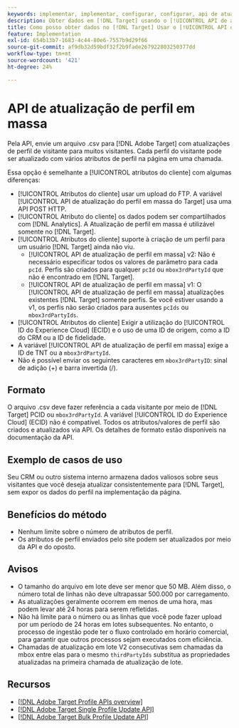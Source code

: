 ```yaml
---
keywords: implementar, implementar, configurar, configurar, api de atualização de perfil em massa
description: Obter dados em [!DNL Target] usando o [!UICONTROL API de atualização de perfil em massa].
title: Como posso obter dados no [!DNL Target] Usar o [!UICONTROL API de atualização de perfil em massa]?
feature: Implementation
exl-id: 654b13b7-1683-4c44-80e6-7557b9d29f66
source-git-commit: af9db32d59bdf32f2b9fade267922803250377dd
workflow-type: tm+mt
source-wordcount: '421'
ht-degree: 24%

---
```


# API de atualização de perfil em massa

Pela API, envie um arquivo .csv para [!DNL Adobe Target] com atualizações de perfil de visitante para muitos visitantes. Cada perfil do visitante pode ser atualizado com vários atributos de perfil na página em uma chamada.

Essa opção é semelhante a [!UICONTROL atributos do cliente] com algumas diferenças:

* [!UICONTROL Atributos do cliente] usar um upload do FTP. A variável [!UICONTROL API de atualização do perfil em massa do Target] usa uma API POST HTTP.
* [!UICONTROL Atributo do cliente] os dados podem ser compartilhados com [!DNL Analytics]. A Atualização de perfil em massa é utilizável somente no [!DNL Target].
* [!UICONTROL Atributos do cliente] suporte à criação de um perfil para um usuário [!DNL Target] ainda não viu.
   * [!UICONTROL API de atualização de perfil em massa] v2: Não é necessário especificar todos os valores de parâmetro para cada `pcId`. Perfis são criados para qualquer `pcId` ou `mbox3rdPartyId` que não é encontrado em [!DNL Target].
   * [!UICONTROL API de atualização de perfil em massa] v1: O [!UICONTROL API de atualização de perfil em massa] atualizações existentes [!DNL Target] somente perfis. Se você estiver usando a v1, os perfis não serão criados para ausentes `pcIds` ou `mbox3rdPartyIds`.
* [!UICONTROL Atributos do cliente] Exigir a utilização do [!UICONTROL ID do Experience Cloud] (ECID) e o uso de uma ID de origem, como a ID do CRM ou a ID de fidelidade.
* A variável [!UICONTROL API de atualização de perfil em massa] exige a ID de TNT ou a `mbox3rdPartyId`.
* Não é possível enviar os seguintes caracteres em `mbox3rdPartyID`: sinal de adição (+) e barra invertida (/).

## Formato

O arquivo .csv deve fazer referência a cada visitante por meio de [!DNL Target] PCID ou `mbox3rdPartyId`. A variável [!UICONTROL ID do Experience Cloud] (ECID) não é compatível. Todos os atributos/valores de perfil são criados e atualizados via API. Os detalhes de formato estão disponíveis na documentação da API.

## Exemplo de casos de uso

Seu CRM ou outro sistema interno armazena dados valiosos sobre seus visitantes que você deseja atualizar consistentemente para [!DNL Target], sem expor os dados do perfil na implementação da página.

## Benefícios do método

* Nenhum limite sobre o número de atributos de perfil.
* Os atributos de perfil enviados pelo site podem ser atualizados por meio da API e do oposto.

## Avisos

* O tamanho do arquivo em lote deve ser menor que 50 MB. Além disso, o número total de linhas não deve ultrapassar 500.000 por carregamento.
* As atualizações geralmente ocorrem em menos de uma hora, mas podem levar até 24 horas para serem refletidas.
* Não há limite para o número ou as linhas que você pode fazer upload por um período de 24 horas em lotes subsequentes. No entanto, o processo de ingestão pode ter o fluxo controlado em horário comercial, para garantir que outros processos sejam executados com eficiência.
* Chamadas de atualização em lote V2 consecutivas sem chamadas da mbox entre elas para o mesmo `thirdPartyIds` substitua as propriedades atualizadas na primeira chamada de atualização de lote.

## Recursos

* [[!DNL Adobe Target Profile APIs overview]](/help/dev/administer/profile-api/profile-api-overview.md)
* [[!DNL Adobe Target Single Profile Update API]](/help/dev/administer/profile-api/profile-single-api.md)
* [[!DNL Adobe Target Bulk Profile Update API]](/help/dev/administer/profile-api/profile-bulk-api.md)